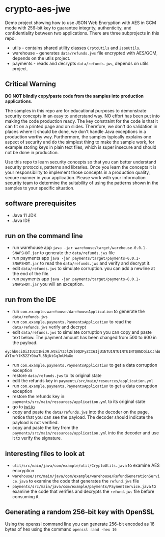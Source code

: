 # crypto-aes-jwe

Demo project showing how to use JSON Web Encryption with AES in GCM mode with 256-bit key to
guarantee integrity,  authenticity, and confidentiality between two applications. 
There are three subprojects in this repo.

* utils - contains shared utility classes `CrptoUtils` and `JsonUtils`.  
* warehouse - generates `data/refunds.jws` file encrypted with AES/GCM, depends on the utils project. 
* payments -  reads and decrypts `data/refunds.jws`, depends on utils project.

## Critical Warning

**DO NOT blindly copy/paste code from the samples into production applications**. 

The samples in this repo are for educational purposes to demonstrate security concepts in an easy
to understand way. NO effort has been put into making the code production ready. The key 
constraint for the code is that it can fit on a printed page and on slides. Therefore, we don't do 
validation in places where it should be done, we don't handle Java exceptions in a production worthy
way. Furthermore, the samples typically explains one aspect of security and do the simplest thing
to make the sample work, for example storing keys in plain text files, which is super insecure and
should not be done in production.

Use this repo to learn security concepts so that you can better understand security protocols,
patterns and libraries. Once you learn the concepts it is your responsibility to implement those
concepts in a production quality, secure manner in your application. Please work with your 
information security team to determine the suitability of using the patterns shown in the 
samples to your specific situation.

## software prerequisites 

* Java 11 JDK 
* Java IDE 

## run on the command line

* run warehouse app `java -jar warehouse/target/warehouse-0.0.1-SNAPSHOT.jar` to generate the 
  `data/refunds.jws` file
* run payments app `java -jar payments/target/payments-0.0.1-SNAPSHOT.jar` to read the 
  `data/refunds.jws` and verify and decrypt it.
* edit `data/refunds.jws` to simulate corruption. you can add a newline at the end of the file.
* run payments app `java -jar payments/target/payments-0.0.1-SNAPSHOT.jar` you will an exception. 

## run from the IDE 

* run `com.example.warehouse.WarehouseApplication` to generate the `data/refunds.jws`
* run `com.example.payments.PaymentsApplication` to read the `data/refunds.jws`  verify and decrypt 
* edit `data/refunds.jws` to simulate corruption you can copy and paste text below. The payment amount 
has been changed from 500 to 600 in the payload. 
```
eyJhbGciOiJIUzI1NiJ9.W3siY3JlZGl0Q2FyZCI6IjU1NTU1NTU1NTU1NTQ0NDQiLCJhbW91bnQiOjU2MDB9LHsiY3JlZGl0Q2FyZCI6IjQwMTI4ODg4ODg4ODE4ODEiLCJhbW91bnQiOjI1MH1d.lU9ad8QlWsX-AYInrYlK522YOba7L5BjNiGqJnUMaGo
```
* run `com.example.payments.PaymentsApplication` to get a data corruption exception 
* restore `data/refunds.jws` to its original state
* edit the refunds key in `payments/src/main/resources/application.yml`
* run `com.example.payments.PaymentsApplication` to get a data corruption exception 
* restore the refunds key in `payments/src/main/resources/application.yml` to its original state
* go to [jwt.io](https://jwt.io)
* copy and paste the `data/refunds.jws` into the decoder on the page, notice that you can see
 the payload. The decoder should indicate the  payload is not verified.  
* copy and paste the key from the `payments/src/main/resources/application.yml` into the decoder
and use it to verify the signature. 

## interesting files to look at 

* `util/src/main/java/com/example/util/CryptoUtils.java` to examine AES encryption
* `warehouse/src/main/java/com/example/warehouse/RefundGenerationService.java` to examine the code
that generates the `refund.jws` file
* `payments/src/main/java/com/example/payments/PaymentService.java` to examine the code that 
 verifies and decrypts the `refund.jws` file before consuming it.

## Generating a random 256-bit key with OpenSSL

Using the openssl command line you can generate 256-bit encoded as  16 bytes of hex using the 
command `openssl rand -hex 16`
